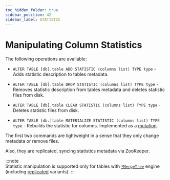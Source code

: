 ```yaml
---
toc_hidden_folder: true
sidebar_position: 42
sidebar_label: STATISTIC
---
```


# Manipulating Column Statistics

The following operations are available:

-   `ALTER TABLE [db].table ADD STATISTIC (columns list) TYPE type` - Adds statistic description to tables metadata.

-   `ALTER TABLE [db].table DROP STATISTIC (columns list) TYPE type` - Removes statistic description from tables metadata and deletes statistic files from disk.

-   `ALTER TABLE [db].table CLEAR STATISTIC (columns list) TYPE type` - Deletes statistic files from disk.

-   `ALTER TABLE [db.]table MATERIALIZE STATISTIC (columns list) TYPE type` - Rebuilds the statistic for columns. Implemented as a [mutation](../../../../sql-reference/statements/alter/index.md#mutations). 

The first two commands are lightweight in a sense that they only change metadata or remove files.

Also, they are replicated, syncing statistics metadata via ZooKeeper.

:::note    
Statistic manipulation is supported only for tables with [`*MergeTree`](../../../../engines/table-engines/mergetree-family/mergetree.md) engine (including [replicated](../../../../engines/table-engines/mergetree-family/replication.md) variants).
:::
